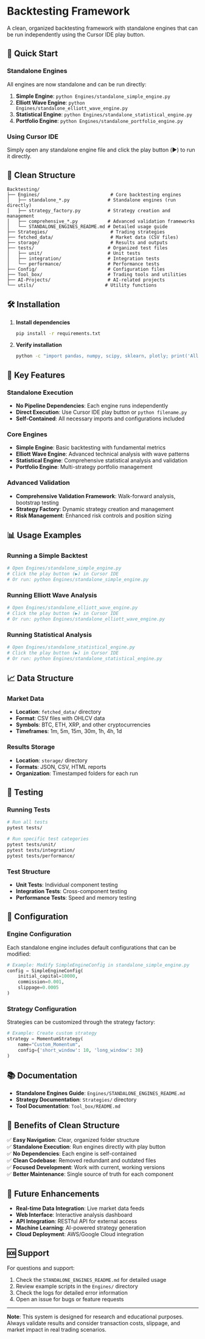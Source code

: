 # Backtesting Framework

A clean, organized backtesting framework with standalone engines that can be run independently using the Cursor IDE play button.

## 🚀 Quick Start

### Standalone Engines
All engines are now standalone and can be run directly:

1. **Simple Engine**: `python Engines/standalone_simple_engine.py`
2. **Elliott Wave Engine**: `python Engines/standalone_elliott_wave_engine.py`
3. **Statistical Engine**: `python Engines/standalone_statistical_engine.py`
4. **Portfolio Engine**: `python Engines/standalone_portfolio_engine.py`

### Using Cursor IDE
Simply open any standalone engine file and click the play button (▶️) to run it directly.

## 📁 Clean Structure

```
Backtesting/
├── Engines/                          # Core backtesting engines
│   ├── standalone_*.py              # Standalone engines (run directly)
│   ├── strategy_factory.py          # Strategy creation and management
│   ├── comprehensive_*.py           # Advanced validation frameworks
│   └── STANDALONE_ENGINES_README.md # Detailed usage guide
├── Strategies/                       # Trading strategies
├── fetched_data/                     # Market data (CSV files)
├── storage/                          # Results and outputs
├── tests/                           # Organized test files
│   ├── unit/                        # Unit tests
│   ├── integration/                 # Integration tests
│   └── performance/                 # Performance tests
├── Config/                          # Configuration files
├── Tool_box/                        # Trading tools and utilities
├── AI-Projects/                     # AI-related projects
└── utils/                          # Utility functions
```

## 🛠️ Installation

1. **Install dependencies**
   ```bash
   pip install -r requirements.txt
   ```

2. **Verify installation**
   ```bash
   python -c "import pandas, numpy, scipy, sklearn, plotly; print('All dependencies installed!')"
   ```

## 🎯 Key Features

### Standalone Execution
- **No Pipeline Dependencies**: Each engine runs independently
- **Direct Execution**: Use Cursor IDE play button or `python filename.py`
- **Self-Contained**: All necessary imports and configurations included

### Core Engines
- **Simple Engine**: Basic backtesting with fundamental metrics
- **Elliott Wave Engine**: Advanced technical analysis with wave patterns
- **Statistical Engine**: Comprehensive statistical analysis and validation
- **Portfolio Engine**: Multi-strategy portfolio management

### Advanced Validation
- **Comprehensive Validation Framework**: Walk-forward analysis, bootstrap testing
- **Strategy Factory**: Dynamic strategy creation and management
- **Risk Management**: Enhanced risk controls and position sizing

## 📊 Usage Examples

### Running a Simple Backtest
```python
# Open Engines/standalone_simple_engine.py
# Click the play button (▶️) in Cursor IDE
# Or run: python Engines/standalone_simple_engine.py
```

### Running Elliott Wave Analysis
```python
# Open Engines/standalone_elliott_wave_engine.py
# Click the play button (▶️) in Cursor IDE
# Or run: python Engines/standalone_elliott_wave_engine.py
```

### Running Statistical Analysis
```python
# Open Engines/standalone_statistical_engine.py
# Click the play button (▶️) in Cursor IDE
# Or run: python Engines/standalone_statistical_engine.py
```

## 📈 Data Structure

### Market Data
- **Location**: `fetched_data/` directory
- **Format**: CSV files with OHLCV data
- **Symbols**: BTC, ETH, XRP, and other cryptocurrencies
- **Timeframes**: 1m, 5m, 15m, 30m, 1h, 4h, 1d

### Results Storage
- **Location**: `storage/` directory
- **Formats**: JSON, CSV, HTML reports
- **Organization**: Timestamped folders for each run

## 🧪 Testing

### Running Tests
```bash
# Run all tests
pytest tests/

# Run specific test categories
pytest tests/unit/
pytest tests/integration/
pytest tests/performance/
```

### Test Structure
- **Unit Tests**: Individual component testing
- **Integration Tests**: Cross-component testing
- **Performance Tests**: Speed and memory testing

## 🔧 Configuration

### Engine Configuration
Each standalone engine includes default configurations that can be modified:

```python
# Example: Modify SimpleEngineConfig in standalone_simple_engine.py
config = SimpleEngineConfig(
    initial_capital=10000,
    commission=0.001,
    slippage=0.0005
)
```

### Strategy Configuration
Strategies can be customized through the strategy factory:

```python
# Example: Create custom strategy
strategy = MomentumStrategy(
    name="Custom_Momentum",
    config={'short_window': 10, 'long_window': 30}
)
```

## 📚 Documentation

- **Standalone Engines Guide**: `Engines/STANDALONE_ENGINES_README.md`
- **Strategy Documentation**: `Strategies/` directory
- **Tool Documentation**: `Tool_box/README.md`

## 🚀 Benefits of Clean Structure

✅ **Easy Navigation**: Clear, organized folder structure  
✅ **Standalone Execution**: Run engines directly with play button  
✅ **No Dependencies**: Each engine is self-contained  
✅ **Clean Codebase**: Removed redundant and outdated files  
✅ **Focused Development**: Work with current, working versions  
✅ **Better Maintenance**: Single source of truth for each component  

## 🔮 Future Enhancements

- **Real-time Data Integration**: Live market data feeds
- **Web Interface**: Interactive analysis dashboard
- **API Integration**: RESTful API for external access
- **Machine Learning**: AI-powered strategy generation
- **Cloud Deployment**: AWS/Google Cloud integration

## 🆘 Support

For questions and support:
1. Check the `STANDALONE_ENGINES_README.md` for detailed usage
2. Review example scripts in the `Engines/` directory
3. Check the logs for detailed error information
4. Open an issue for bugs or feature requests

---

**Note**: This system is designed for research and educational purposes. Always validate results and consider transaction costs, slippage, and market impact in real trading scenarios.